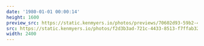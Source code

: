 ```yaml
---
date: '1980-01-01 00:00:14'
height: 1600
preview_src: https://static.kenmyers.io/photos/previews/70602d93-59b2-488c-ba25-10bb14817ce8.webp
src: https://static.kenmyers.io/photos/f2d3b3ad-721c-4433-8513-f7ffab32d0fa.jpg
width: 2400
---
```

